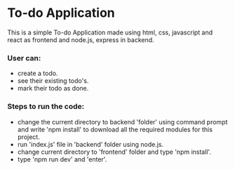# To-do Application
This is a simple To-do Application made using html, css, javascript and react as frontend and node.js, express in backend.

### User can:
- create a todo.
- see their existing todo's.
- mark their todo as done.


### Steps to run the code:
- change the current directory to backend 'folder' using command prompt and write 'npm install' to download all the required modules for this project.
- run 'index.js' file in 'backend' folder using node.js.
- change current directory to 'frontend' folder and type 'npm install'.
- type 'npm run dev' and 'enter'.

